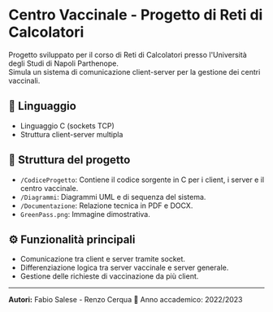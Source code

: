 # Centro Vaccinale - Progetto di Reti di Calcolatori

Progetto sviluppato per il corso di Reti di Calcolatori presso l'Università degli Studi di Napoli Parthenope.  
Simula un sistema di comunicazione client-server per la gestione dei centri vaccinali.

## 📌 Linguaggio
- Linguaggio C (sockets TCP)
- Struttura client-server multipla

## 🧱 Struttura del progetto

- `/CodiceProgetto`: Contiene il codice sorgente in C per i client, i server e il centro vaccinale.
- `/Diagrammi`: Diagrammi UML e di sequenza del sistema.
- `/Documentazione`: Relazione tecnica in PDF e DOCX.
- `GreenPass.png`: Immagine dimostrativa.

## ⚙️ Funzionalità principali

- Comunicazione tra client e server tramite socket.
- Differenziazione logica tra server vaccinale e server generale.
- Gestione delle richieste di vaccinazione da più client.
---

**Autori:** Fabio Salese - Renzo Cerqua
📅 Anno accademico: 2022/2023
